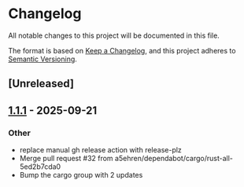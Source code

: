 # Changelog

All notable changes to this project will be documented in this file.

The format is based on [Keep a Changelog](https://keepachangelog.com/en/1.0.0/),
and this project adheres to [Semantic Versioning](https://semver.org/spec/v2.0.0.html).

## [Unreleased]

## [1.1.1](https://github.com/a5ehren/compiledb-rs/compare/v1.1.0...v1.1.1) - 2025-09-21

### Other

- replace manual gh release action with release-plz
- Merge pull request #32 from a5ehren/dependabot/cargo/rust-all-5ed2b7cda0
- Bump the cargo group with 2 updates
